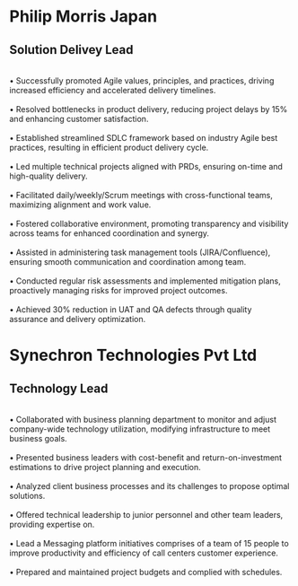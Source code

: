 # Philip Morris Japan
  ## Solution Delivey Lead
<br>• Successfully promoted Agile values, principles, and practices, driving increased efficiency and accelerated delivery timelines.</br>
<br>• Resolved bottlenecks in product delivery, reducing project delays by 15% and enhancing customer satisfaction.</br>
<br>• Established streamlined SDLC framework based on industry Agile best practices, resulting in efficient product delivery cycle.</br>
<br>• Led multiple technical projects aligned with PRDs, ensuring on-time and high-quality delivery.</br>
<br>• Facilitated daily/weekly/Scrum meetings with cross-functional teams, maximizing alignment and work value.</br>
<br>• Fostered collaborative environment, promoting transparency and visibility across teams for enhanced coordination and synergy.</br>
<br>• Assisted in administering task management tools (JIRA/Confluence), ensuring smooth communication and coordination among team.</br>
<br>• Conducted regular risk assessments and implemented mitigation plans, proactively managing risks for improved project outcomes.</br>
<br>• Achieved 30% reduction in UAT and QA defects through quality assurance and delivery optimization.</br>

# Synechron Technologies Pvt Ltd
  ## Technology Lead
 <br> • Collaborated with business planning department to monitor and adjust company-wide technology utilization, modifying infrastructure to meet business goals.</br>
 <br> • Presented business leaders with cost-benefit and return-on-investment estimations to drive project planning and execution.</br>
 <br> • Analyzed client business processes and its challenges to propose optimal solutions.</br>
 <br> • Offered technical leadership to junior personnel and other team leaders, providing expertise on.</br>
 <br> • Lead a Messaging platform initiatives comprises of a team of 15 people to improve productivity and efficiency of call centers customer experience.</br>
 <br> • Prepared and maintained project budgets and complied with schedules.</br>
